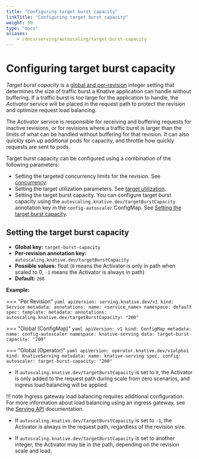 ```yaml
---
title: "Configuring target burst capacity"
linkTitle: "Configuring target burst capacity"
weight: 50
type: "docs"
aliases:
    - /docs/serving/autoscaling/target-burst-capacity
---
```


# Configuring target burst capacity

_Target burst capacity_ is a [global and per-revision](../../serving/autoscaling/autoscaling-concepts.md) integer setting that determines the size of traffic burst a Knative application can handle without buffering.
If a traffic burst is too large for the application to handle, the _Activator_ service will be placed in the request path to protect the revision and optimize request load balancing.

The Activator service is responsible for receiving and buffering requests for inactive revisions, or for revisions where a traffic burst is larger than the limits of what can be handled without buffering for that revision. It can also quickly spin up additional pods for capacity, and throttle how quickly requests are sent to pods.

Target burst capacity can be configured using a combination of the following parameters:

- Setting the targeted concurrency limits for the revision. See [concurrency](../../serving/autoscaling/concurrency).
- Setting the target utilization parameters. See [target utilization](../../serving/autoscaling/concurrency#target-utilization).
- Setting the target burst capacity. You can configure target burst capacity using the `autoscaling.knative.dev/targetBurstCapacity` annotation key in the `config-autoscaler` ConfigMap. See [Setting the target burst capacity](#setting-the-target-burst-capacity).

## Setting the target burst capacity

- **Global key:** `target-burst-capacity`
- **Per-revision annotation key:** `autoscaling.knative.dev/targetBurstCapacity`
- **Possible values:** float (`0` means the Activator is only in path when scaled to 0, `-1` means the Activator is always in path)
- **Default:** `200`

**Example:**

=== "Per Revision"
    ```yaml
    apiVersion: serving.knative.dev/v1
    kind: Service
    metadata:
      annotations:
      name: <service_name>
      namespace: default
    spec:
      template:
        metadata:
          annotations:
            autoscaling.knative.dev/targetBurstCapacity: "200"
    ```

=== "Global (ConfigMap)"
    ```yaml
    apiVersion: v1
    kind: ConfigMap
    metadata:
      name: config-autoscaler
      namespace: knative-serving
    data:
      target-burst-capacity: "200"
    ```

=== "Global (Operator)"
    ```yaml
    apiVersion: operator.knative.dev/v1alpha1
    kind: KnativeServing
    metadata:
      name: knative-serving
    spec:
      config:
        autoscaler:
          target-burst-capacity: "200"
    ```




- If `autoscaling.knative.dev/targetBurstCapacity` is set to `0`, the Activator is only added to the request path during scale from zero scenarios, and ingress load balancing will be applied.

!!! note
    Ingress gateway load balancing requires additional configuration. For more information about load balancing using an ingress gateway, see the [Serving API](../../reference/api/serving-api) documentation.

- If `autoscaling.knative.dev/targetBurstCapacity` is set to `-1`, the Activator is always in the request path, regardless of the revision size.

- If `autoscaling.knative.dev/targetBurstCapacity` is set to another integer, the Activator may be in the path, depending on the revision scale and load.
